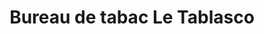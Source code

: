 ---
title: "Bureau de tabac Le Tablasco"
url: /thoirette/bureau-de-tabac-le-tablasco/
shop: Zeitungen
---
